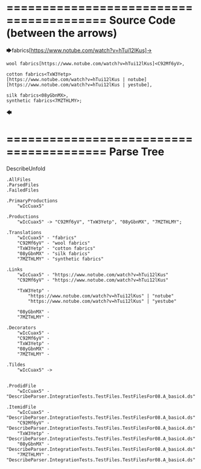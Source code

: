 ========================================
Source Code (between the arrows)
========================================

🡆fabrics<wIcCuax5>[https://www.notube.com/watch?v=hTui12lKus]->

    wool fabrics[https://www.notube.com/watch?v=hTui12lKus]<C92Mf6yV>,
	
    cotton fabrics<TxW3Yetp>
	[https://www.notube.com/watch?v=hTui12lKus | notube]
	[https://www.notube.com/watch?v=hTui12lKus | yestube],

    silk fabrics<08yGbnMX>,
    synthetic fabrics<7MZTHLMY>;
🡄

========================================
Parse Tree
========================================
DescribeUnfold

    .AllFiles
    .ParsedFiles
    .FailedFiles

    .PrimaryProductions
        "wIcCuax5" 

    .Productions
        "wIcCuax5" -> "C92Mf6yV", "TxW3Yetp", "08yGbnMX", "7MZTHLMY";

    .Translations
        "wIcCuax5" - "fabrics"
        "C92Mf6yV" - "wool fabrics"
        "TxW3Yetp" - "cotton fabrics"
        "08yGbnMX" - "silk fabrics"
        "7MZTHLMY" - "synthetic fabrics"

    .Links
        "wIcCuax5" - "https://www.notube.com/watch?v=hTui12lKus"
        "C92Mf6yV" - "https://www.notube.com/watch?v=hTui12lKus"

        "TxW3Yetp" -
            "https://www.notube.com/watch?v=hTui12lKus" | "notube"
            "https://www.notube.com/watch?v=hTui12lKus" | "yestube"

        "08yGbnMX" - 
        "7MZTHLMY" - 

    .Decorators
        "wIcCuax5" - 
        "C92Mf6yV" - 
        "TxW3Yetp" - 
        "08yGbnMX" - 
        "7MZTHLMY" - 

    .Tildes
        "wIcCuax5" -> 


    .ProdidFile
        "wIcCuax5" - "DescribeParser.IntegrationTests.TestFiles.TestFilesFor08.A_basic4.ds"

    .ItemidFile
        "wIcCuax5" - "DescribeParser.IntegrationTests.TestFiles.TestFilesFor08.A_basic4.ds"
        "C92Mf6yV" - "DescribeParser.IntegrationTests.TestFiles.TestFilesFor08.A_basic4.ds"
        "TxW3Yetp" - "DescribeParser.IntegrationTests.TestFiles.TestFilesFor08.A_basic4.ds"
        "08yGbnMX" - "DescribeParser.IntegrationTests.TestFiles.TestFilesFor08.A_basic4.ds"
        "7MZTHLMY" - "DescribeParser.IntegrationTests.TestFiles.TestFilesFor08.A_basic4.ds"

